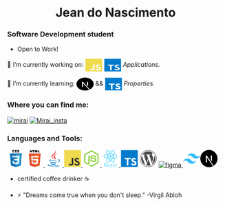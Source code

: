 ### <h1 align="center">Jean do Nascimento</h1>

<h3> Software Development student </h3>

- Open to Work!

<div> <p>🔭 I’m currently working on:  <img align="center" alt="Mirai-Js" height="30" width="40" src="https://raw.githubusercontent.com/devicons/devicon/master/icons/javascript/javascript-plain.svg"> <img align="center" alt="Mirai-Ts" height="30" width="40" src="https://raw.githubusercontent.com/devicons/devicon/master/icons/typescript/typescript-plain.svg">
  <I>Applications.</I> </p> </div>
 
 
<div> <p> 🌱 I’m currently learning:   <img align="center" alt="Mirai-Next" height="30" width="40" src="https://raw.githubusercontent.com/devicons/devicon/master/icons/nextjs/nextjs-original.svg"> && <img align="center" alt="Mirai-Ts" height="30" width="40" src="https://raw.githubusercontent.com/devicons/devicon/master/icons/typescript/typescript-plain.svg"> <I>Properties.</I>

 </p> </div>

<h3 align="left">Where you can find me:</h3> 
<p align="left">
<a href="https://www.linkedin.com/in/jean-do-nascimento-759632230/" target="blank"><img align="center" src="https://raw.githubusercontent.com/rahuldkjain/github-profile-readme-generator/master/src/images/icons/Social/linked-in-alt.svg" alt="mirai" height="30" width="40" /></a>
 <a href="https://instagram.com/mirai.xz" target="blank"><img align="center" src="https://raw.githubusercontent.com/rahuldkjain/github-profile-readme-generator/master/src/images/icons/Social/instagram.svg" alt="Mirai_insta" height="30" width="40" /></a>
</p>

<h3 align="left">Languages and Tools:</h3>
<p align="left">
<img src="https://raw.githubusercontent.com/devicons/devicon/master/icons/css3/css3-original-wordmark.svg" alt="css3" width="40" height="40"/> </a>  <a href="https://www.w3.org/html/" target="_blank" rel="noreferrer"> <img src="https://raw.githubusercontent.com/devicons/devicon/master/icons/html5/html5-original-wordmark.svg" alt="html5" width="40" height="40"/> </a> <a href="https://www.java.com" target="_blank" rel="noreferrer"> <img src="https://raw.githubusercontent.com/devicons/devicon/master/icons/java/java-original.svg" alt="java" width="40" height="40"/> </a> <a href="https://developer.mozilla.org/en-US/docs/Web/JavaScript" target="_blank" rel="noreferrer"> <img src="https://raw.githubusercontent.com/devicons/devicon/master/icons/javascript/javascript-original.svg" alt="javascript" width="40" height="40"/> </a> <a href="https://nodejs.org" target="_blank" rel="noreferrer"> <img src="https://raw.githubusercontent.com/devicons/devicon/master/icons/nodejs/nodejs-original.svg" alt="node" width="40" height="40"/> </a> <a href="https://reactjs.org/" target="_blank" rel="noreferrer"> <img src="https://raw.githubusercontent.com/devicons/devicon/master/icons/react/react-original-wordmark.svg" alt="react" width="40" height="40"/> </a> <img src="https://raw.githubusercontent.com/devicons/devicon/master/icons/typescript/typescript-original.svg" alt="typescript" width="40" height="40"/> </a> <a><img src="https://raw.githubusercontent.com/devicons/devicon/master/icons/wordpress/wordpress-plain.svg" width="40" height="40" />
</a> <a href="https://www.figma.com/" target="_blank" rel="noreferrer"> <img src="https://www.vectorlogo.zone/logos/figma/figma-icon.svg" alt="figma" width="40" height="40"/> </a> <a><img src="https://raw.githubusercontent.com/devicons/devicon/master/icons/tailwindcss/tailwindcss-plain.svg" width="40" height="40" /></a><a href="https://nextjs.org"><img  src="https://raw.githubusercontent.com/devicons/devicon/master/icons/nextjs/nextjs-original.svg" alt="Next" height="40" width="40"></a>
</p>



- certified coffee drinker ☕

- ⚡ "Dreams come true when you don't sleep."    -Virgil Abloh 

